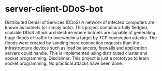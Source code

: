 # server-client-DDoS-bot
Distributed Denial of Services (DDoS)
A network of infected computers are known as botnets (or simply bots).
This project contains a fully fledged, scalable DDoS attack architecture where botnets are capable of generating huge floods of traffic to overwhelm a target by TCP connection attacks.
The floods were created by sending more connection requests than the infrastructure devices such as load balancers, firewalls and application servers could handle. 
This is implemented using distributed cluster and socket programming. 
Disclaimer: This project is just a prototype to learn socket programming. No practical attacks have been done. 
